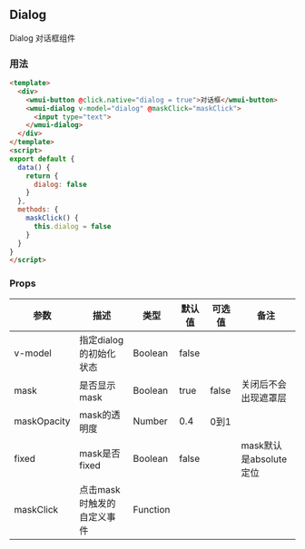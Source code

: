 ## Dialog

Dialog 对话框组件

### 用法

```html
<template>
  <div>
    <wmui-button @click.native="dialog = true">对话框</wmui-button>
    <wmui-dialog v-model="dialog" @maskClick="maskClick">
      <input type="text">
    </wmui-dialog>
  </div>
</template>
<script>
export default {
  data() {
    return {
      dialog: false
    }
  },
  methods: {
    maskClick() {
      this.dialog = false
    }
  }
}
</script>
```

### Props

| 参数 | 描述 | 类型 | 默认值 | 可选值 | 备注 |
|------|-----|------|--------|-------| ---- |
| v-model  | 指定dialog的初始化状态 | Boolean | false |
| mask | 是否显示mask | Boolean | true | false | 关闭后不会出现遮罩层 |
| maskOpacity | mask的透明度 | Number | 0.4 | 0到1 |
| fixed | mask是否fixed | Boolean | false | | mask默认是absolute定位 |
| maskClick | 点击mask时触发的自定义事件 | Function |